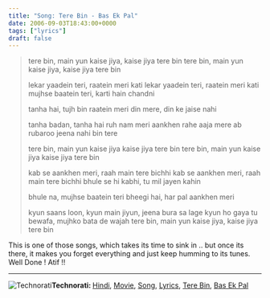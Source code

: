 ```yaml
---
title: "Song: Tere Bin - Bas Ek Pal"
date: 2006-09-03T18:43:00+0000
tags: ["lyrics"]
draft: false
---
```



<blockquote> tere bin, main yun kaise jiya, kaise jiya tere bin
tere bin, main yun kaise jiya, kaise jiya tere bin

lekar yaadein teri, raatein meri kati
lekar yaadein teri, raatein meri kati
mujhse baatein teri, karti hain chandni

tanha hai, tujh bin raatein meri
din mere, din ke jaise nahi

tanha badan, tanha hai  ruh
nam meri aankhen rahe
aaja mere ab rubaroo
jeena nahi bin tere

tere bin, main yun kaise jiya
kaise jiya tere bin
tere bin, main yun kaise jiya
kaise jiya tere bin

kab se aankhen meri, raah main tere bichhi
kab se aankhen meri, raah main tere bichhi
bhule se hi kabhi, tu mil jayen kahin

bhule na, mujhse baatein teri
bheegi hai, har pal aankhen meri

kyun saans loon, kyun main jiyun, jeena bura sa lage
kyun ho gaya tu bewafa, mujhko bata de wajah
tere bin, main yun kaise jiya, kaise jiya tere bin</blockquote>

This is one of those songs, which takes its time to sink in .. but once its there, it makes you forget everything and just keep humming to its tunes. Well Done ! Atif !! 

<hr /><img src="http://rakeshkumar.wordpress.com/wp-content/uploads/2006/08/technorati.gif" alt="Technorati" /><strong>Technorati: </strong><a href="http://www.technorati.com/tag/Hindi" rel="tag">Hindi</a>, <a href="http://www.technorati.com/tag/Movie" rel="tag">Movie</a>, <a href="http://www.technorati.com/tag/Song" rel="tag">Song</a>, <a href="http://www.technorati.com/tag/Lyrics" rel="tag">Lyrics</a>, <a href="http://www.technorati.com/tag/Tere+Bin" rel="tag">Tere Bin</a>, <a href="http://www.technorati.com/tag/Bas+Ek+Pal" rel="tag">Bas Ek Pal</a>
